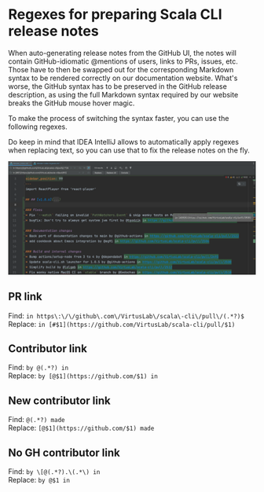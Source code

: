 # Regexes for preparing Scala CLI release notes

When auto-generating release notes from the GitHub UI, the notes will contain GitHub-idiomatic @mentions of users, 
links to PRs, issues, etc. Those have to then be swapped out for the corresponding Markdown syntax to be rendered 
correctly on our documentation website.
What's worse, the GitHub syntax has to be preserved in the GitHub release description, as using the full Markdown 
syntax required by our website breaks the GitHub mouse hover magic.

To make the process of switching the syntax faster, you can use the following regexes.

Do keep in mind that IDEA IntelliJ allows to automatically apply regexes when replacing text, so you can use that to
fix the release notes on the fly.

![image](img/apply-regexes-on-release-notes-in-intellij.png)

## PR link
Find: `in https\:\/\/github\.com\/VirtusLab\/scala\-cli\/pull\/(.*?)$` </br>
Replace: `in [#$1](https://github.com/VirtusLab/scala-cli/pull/$1)`

## Contributor link
Find: `by @(.*?) in` </br>
Replace: `by [@$1](https://github.com/$1) in`

## New contributor link
Find: `@(.*?) made` </br>
Replace: `[@$1](https://github.com/$1) made`

## No GH contributor link
Find: `by \[@(.*?).\(.*\) in` </br>
Replace: `by @$1 in`